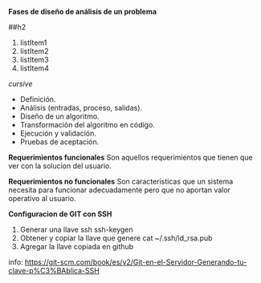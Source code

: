 

**Fases de diseño de análisis de un problema**

##h2

1. listItem1
2. listItem2
3. listItem3
4. listItem4

*cursive*

* Definición.
* Análisis (entradas, proceso, salidas).
* Diseño de un algoritmo.
* Transformación del algoritmo en código.
* Ejecución y validación.
* Pruebas de aceptación.

**Requerimientos funcionales**
Son aquellos requerimientos que tienen que ver con la solucion del usuario.

**Requerimientos no funcionales**
Son caracteristicas que un sistema necesita para funcionar adecuadamente pero que no aportan valor operativo al usuario.

**Configuracion de GIT con SSH**
1. Generar una llave ssh
    ssh-keygen
2. Obtener y copiar la llave que genere
    cat ~/.ssh/id_rsa.pub
3. Agregar la llave copiada en github

info: https://git-scm.com/book/es/v2/Git-en-el-Servidor-Generando-tu-clave-p%C3%BAblica-SSH
